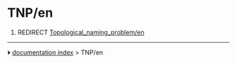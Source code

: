 # TNP/en
1.  REDIRECT [Topological_naming_problem/en](Topological_naming_problem/en.md)



---
⏵ [documentation index](../README.md) > TNP/en

